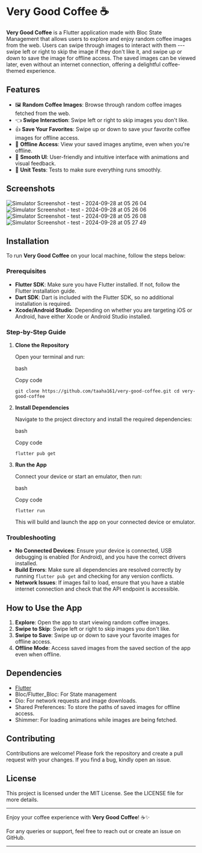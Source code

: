 Very Good Coffee ☕️
===================

**Very Good Coffee** is a Flutter application made with Bloc State Management that allows users to explore and enjoy random coffee images from the web. Users can swipe through images to interact with them --- swipe left or right to skip the image if they don't like it, and swipe up or down to save the image for offline access. The saved images can be viewed later, even without an internet connection, offering a delightful coffee-themed experience.

Features
--------

-   🖼️ **Random Coffee Images**: Browse through random coffee images fetched from the web.
-   👈 **Swipe Interaction**: Swipe left or right to skip images you don't like.
-   👍 **Save Your Favorites**: Swipe up or down to save your favorite coffee images for offline access.
-   📂 **Offline Access**: View your saved images anytime, even when you're offline.
-   🚀 **Smooth UI**: User-friendly and intuitive interface with animations and visual feedback.
-   🚀 **Unit Tests**: Tests to make sure everything runs smoothly.

Screenshots
-----------

![Simulator Screenshot - test - 2024-09-28 at 05 26 04](https://github.com/user-attachments/assets/e241c57c-7485-4e6d-9e38-6c92842f4864)
![Simulator Screenshot - test - 2024-09-28 at 05 26 06](https://github.com/user-attachments/assets/1a02e086-0400-4796-9ad1-107f56f980cf)
![Simulator Screenshot - test - 2024-09-28 at 05 26 08](https://github.com/user-attachments/assets/f7cfa5ec-ea2f-4d95-9e7b-caee85ab37cb)
![Simulator Screenshot - test - 2024-09-28 at 05 27 49](https://github.com/user-attachments/assets/8c482072-296e-4676-9b7b-bc3e789378bc)


Installation
------------

To run **Very Good Coffee** on your local machine, follow the steps below:

### Prerequisites

-   **Flutter SDK**: Make sure you have Flutter installed. If not, follow the Flutter installation guide.
-   **Dart SDK**: Dart is included with the Flutter SDK, so no additional installation is required.
-   **Xcode/Android Studio**: Depending on whether you are targeting iOS or Android, have either Xcode or Android Studio installed.

### Step-by-Step Guide

1.  **Clone the Repository**

    Open your terminal and run:

    bash

    Copy code

    `git clone https://github.com/taaha161/very-good-coffee.git
    cd very-good-coffee`

2.  **Install Dependencies**

    Navigate to the project directory and install the required dependencies:

    bash

    Copy code

    `flutter pub get`

3.  **Run the App**

    Connect your device or start an emulator, then run:

    bash

    Copy code

    `flutter run`

    This will build and launch the app on your connected device or emulator.

### Troubleshooting

-   **No Connected Devices**: Ensure your device is connected, USB debugging is enabled (for Android), and you have the correct drivers installed.
-   **Build Errors**: Make sure all dependencies are resolved correctly by running `flutter pub get` and checking for any version conflicts.
-   **Network Issues**: If images fail to load, ensure that you have a stable internet connection and check that the API endpoint is accessible.

How to Use the App
------------------

1.  **Explore**: Open the app to start viewing random coffee images.
2.  **Swipe to Skip**: Swipe left or right to skip images you don't like.
3.  **Swipe to Save**: Swipe up or down to save your favorite images for offline access.
4.  **Offline Mode**: Access saved images from the saved section of the app even when offline.

Dependencies
------------

-   [Flutter](https://flutter.dev)
-   Bloc/Flutter_Bloc: For State management
-   Dio: For network requests and image downloads.
-   Shared Preferences: To store the paths of saved images for offline access.
-   Shimmer: For loading animations while images are being fetched.
  

Contributing
------------

Contributions are welcome! Please fork the repository and create a pull request with your changes. If you find a bug, kindly open an issue.

License
-------

This project is licensed under the MIT License. See the LICENSE file for more details.

* * * * *

Enjoy your coffee experience with **Very Good Coffee**! ☕✨

For any queries or support, feel free to reach out or create an issue on GitHub.

* * * * *
